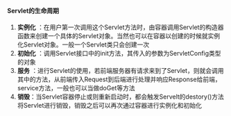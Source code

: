 #### Servlet的生命周期

1. **实例化** ：在用户第一次调用这个Servlet方法时，由容器调用Servlet的构造器函数来创建一个具体的Servlet对象。当然也可以在容器以创建的时候就实例化Servlet对象。一般一个Servlet类只会创建一次
2. **初始化** ：调用Servlet接口中的init方法，其传入的参数为ServletConfig类型的对象
3. **服务** ：进行Servlet的使用，若前端服务器有请求来到了Servlet，则就会调用其中的方法，从前端传入Request到后端进行处理并响应Response给前端，service方法，一般也可以当做doGet等方法
4. **销毁**：当Servlet容器停止或则重新启动时，都会触发Servelt的destory()方法将Servlet进行销毁，销毁之后可以再次通过容器进行实例化和初始化

